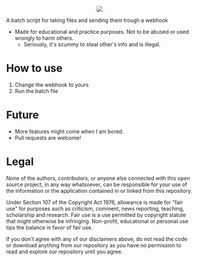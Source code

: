 <p align="center">
<img src="https://i.imgur.com/ubHHTuu.png">
</p>
A batch script for taking files and sending them trough a webhook

* Made for educational and practice purposes. Not to be abused or used wrongly to harm others. 
    * Seriously, it's scummy to steal other's info and is illegal. 

# How to use

1. Change the webhook to yours
2. Run the batch file

# Future 

* More features might come when I am bored.
* Pull requests are welcome!

# Legal

None of the authors, contributors, or anyone else connected with this open source project, in any way whatsoever, can be responsible for your use of the information or the application contained in or linked from this repository.

Under Section 107 of the Copyright Act 1976, allowance is made for "fair use" for purposes such as criticism, comment, news reporting, teaching, scholarship and research. Fair use is a use permitted by copyright statute that might otherwise be infringing. Non-profit, educational or personal use tips the balance in favor of fair use.

If you don't agree with any of our disclaimers above, do not read the code or download anything from our repository as you have no permission to read and explore our repository until you agree.
